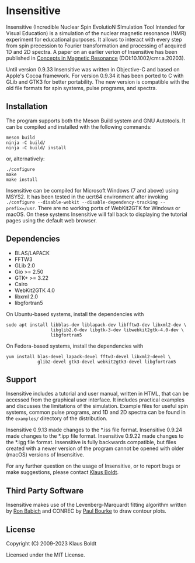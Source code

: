 # Insensitive

Insensitive (Incredible Nuclear Spin EvolutioN SImulation Tool Intended for 
Visual Education) is a simulation of the nuclear magnetic resonance (NMR)
experiment for educational purposes. It allows to interact with every step 
from spin precession to Fourier transformation and processing of acquired 1D 
and 2D spectra. A paper on an earlier verion of Insensitive has been published
in [Concepts in Magnetic Resonance](https://onlinelibrary.wiley.com/doi/full/10.1002/cmr.a.20203) 
(DOI:10.1002/cmr.a.20203).

Until version 0.9.33 Insensitive was written in Objective-C and based on 
Apple's Cocoa framework. For version 0.9.34 it has been ported to C with GLib
and GTK3 for better portability. The new version is compatible with the old
file formats for spin systems, pulse programs, and spectra.

## Installation

The program supports both the Meson Build system and GNU Autotools. It can be 
compiled and installed with the following commands:

```
meson build
ninja -C build/
ninja -C build/ install
```

or, alternatively:

```
./configure
make
make install
```

Insensitive can be compiled for Microsoft Windows (7 and above) using MSYS2.
It has been tested in the ucrt64 environment after invoking 
`./configure --disable-webkit --disable-dependency-tracking --prefix=/usr`.
There are no working ports of WebKit2GTK for Windows or macOS. On these
systems Insensitive will fall back to displaying the tutorial pages using
the default web browser.


## Dependencies

- BLAS/LAPACK
- FFTW3
- GLib 2.0
- Gio >= 2.50
- GTK+ >= 3.22
- Cairo
- WebKit2GTK 4.0
- libxml 2.0
- libgfortran5

On Ubuntu-based systems, install the dependencies with

```
sudo apt install libblas-dev liblapack-dev libfftw3-dev libxml2-dev \
                 libglib2.0-dev libgtk-3-dev libwebkit2gtk-4.0-dev \
                 libgfortran5
```

On Fedora-based systems, install the dependencies with

```
yum install blas-devel lapack-devel fftw3-devel libxml2-devel \
            glib2-devel gtk3-devel webkit2gtk3-devel libgfortran5
```

## Support

Insensitive includes a tutorial and user manual, written in HTML, that can be 
accessed from the graphical user interface. It includes practical examples and
discusses the limitations of the simulation. Example files for useful spin
systems, common pulse programs, and 1D and 2D spectra can be found in the
`examples/` directory of the distribution. 

Insensitive 0.9.13 made changes to the *.iss file format. Insensitive 0.9.24
made changes to the *.ipp file format. Insensitive 0.9.22 made changes to the
*.igg file format. Insensitive is fully backwards compatible, but files created 
with a newer version of the program cannot be opened with older (macOS) 
versions of Insensitive.

For any further question on the usage of Insensitive, or to report bugs or 
make suggestions, please contact [Klaus Boldt](mailto:klaus.boldt@uni-rostock.de).

## Third Party Software

Insensitive makes use of the Levenberg-Marquardt fitting algorithm written by 
[Ron Babich](https://gist.github.com/rbabich/3539146/) and CONREC by 
[Paul Bourke](https://paulbourke.net/papers/conrec/) to draw contour plots.

## License

Copyright (C) 2009-2023 Klaus Boldt

Licensed under the MIT License.

